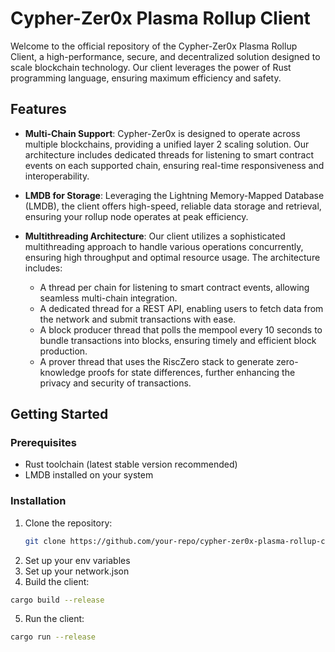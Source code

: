 # Cypher-Zer0x Plasma Rollup Client

Welcome to the official repository of the Cypher-Zer0x Plasma Rollup Client, a high-performance, secure, and decentralized solution designed to scale blockchain technology. Our client leverages the power of Rust programming language, ensuring maximum efficiency and safety.

## Features

- **Multi-Chain Support**: Cypher-Zer0x is designed to operate across multiple blockchains, providing a unified layer 2 scaling solution. Our architecture includes dedicated threads for listening to smart contract events on each supported chain, ensuring real-time responsiveness and interoperability.

- **LMDB for Storage**: Leveraging the Lightning Memory-Mapped Database (LMDB), the client offers high-speed, reliable data storage and retrieval, ensuring your rollup node operates at peak efficiency.

- **Multithreading Architecture**: Our client utilizes a sophisticated multithreading approach to handle various operations concurrently, ensuring high throughput and optimal resource usage. The architecture includes:
  - A thread per chain for listening to smart contract events, allowing seamless multi-chain integration.
  - A dedicated thread for a REST API, enabling users to fetch data from the network and submit transactions with ease.
  - A block producer thread that polls the mempool every 10 seconds to bundle transactions into blocks, ensuring timely and efficient block production.
  - A prover thread that uses the RiscZero stack to generate zero-knowledge proofs for state differences, further enhancing the privacy and security of transactions.

## Getting Started

### Prerequisites

- Rust toolchain (latest stable version recommended)
- LMDB installed on your system

### Installation

1. Clone the repository:
   ```bash
   git clone https://github.com/your-repo/cypher-zer0x-plasma-rollup-client.git
   ````
2. Set up your env variables
3. Set up your network.json
4. Build the client:
  ```bash
  cargo build --release
  ````
5. Run the client:
  ```bash
  cargo run --release
  ```
